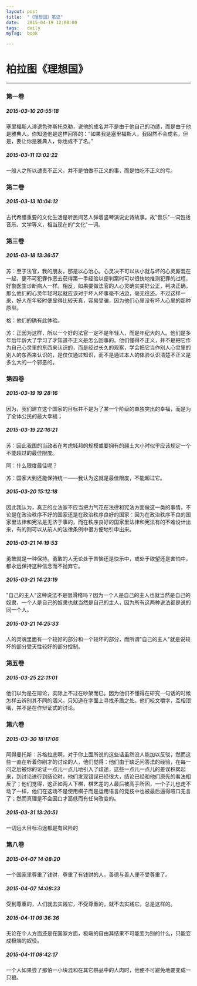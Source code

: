 ```yaml
---
layout: post
title:  "《理想国》笔记"
date:   2015-04-19 12:00:00
tags:	daily
myTag:	book	

---
```


# 柏拉图《理想国》

-------------------

### 第一卷

##### 2015-03-10 20:55:18
塞里福斯人诽谤色弥斯托克勒，说他的成名并不是由于他自己的功绩，而是由于他是雅典人。你知道他是这样回答的：“如果我是塞里福斯人，我固然不会成名，但是，要让你是雅典人，你也成不了名。”

##### 2015-03-11 13:02:22
一般人之所以谴责不正义，并不是怕做不正义的事，而是怕吃不正义的亏。

### 第二卷

##### 2015-03-13 10:04:12
古代希腊重要的文化生活是听民间艺人弹着竖琴演说史诗故事。故"音乐"一词包括音乐、文学等义，相当现在的"文化"一词。

### 第三卷

##### 2015-03-18 13:36:57
苏：至于法官，我的朋友，那是以心治心。心灵决不可以从小就与坏的心灵厮混在一起，更不可犯罪作恶去获得第一手经验以便判案时可以很快地推测犯罪的过程，好象医生诊断病人一样。相反，如果要做法官的人心灵确实美好公正，判决正确，那么他们的心灵年轻时起就应该对于坏人坏事毫不沾边，毫无往还。不过这样一来，好人在年轻时便显得比较天真，容易受骗，因为他们心里没有坏人心里的那种原型。  

格：他们的确有此体验。  

苏：正因为这样，所以一个好的法官一定不是年轻人，而是年纪大的人。他们是多年后年龄大了学习了才知道不正义是怎么回事的。他们懂得不正义，并不是把它作为自己心灵里的东西来认识的，而是经过长久的观察，学会把它当作别人心灵里的别人的东西来认识的，是仅仅通过知识，而不是通过本人的体验认识清楚不正义是多么大的一个邪恶的。

### 第四卷

##### 2015-03-19 19:28:16
因为，我们建立这个国家的目标并不是为了某一个阶级的单独突出的幸福，而是为了全体公民的最大幸福；

##### 2015-03-19 22:16:21
苏：因此我国的当政者在考虑城邦的规模或要拥有的疆土大小时似乎应该规定一个不能超过的最佳限度。

阿：什么限度最佳呢？

苏：国家大到还能保持统一——我认为这就是最佳限度，不能超过它。

##### 2015-03-20 15:12:18
因此我认为，真正的立法家不应当把力气花在法律和宪法方面做这一类的事情，不论是在政治秩序不好的国家还是在政治秩序良好的国家：因为在政治秩序不良的国家里法律和宪法是无济于事的，而在秩序良好的国家里法律和宪法有的不难设计出来，有的则可以从前人的法律条例中很方便地引申出来。

##### 2015-03-21 14:19:53
勇敢就是一种保持。勇敢的人无论处于苦恼还是快乐中，或处于欲望还是害怕中，都永远保持这种信念而不抛弃它。

##### 2015-03-21 14:23:19
"自己的主人"这种说法不是很滑稽吗？因为一个人是自己的主人也就当然是自己的奴隶，一个人是自己的奴隶也就当然是自己的主人，因为所有这两种说法都是说的同一个人。

##### 2015-03-21 14:25:33
人的灵魂里面有一个较好的部分和一个较坏的部分，而所谓"自己的主人"就是说较坏的部分受天性较好的部分控制。

### 第五卷

##### 2015-03-25 22:11:01
他们以为是在辩论，实际上不过在吵架而已。因为他们不懂得在研究一句话的时候怎样去辨别其不同的涵义，只知道在字面上寻找矛盾之处。他们咬文嚼字，互相顶嘴，并不是在作辩证式的讨论。

### 第六卷

##### 2015-03-30 18:17:06
阿得曼托斯：苏格拉底啊，对于你上面所说的这些话虽然没人能加以反驳，然而这些一直在听着你刚才的讨论的人，他们觉得：他们由于缺乏问答法的经验，在每一问之后被你的论证一点儿一点儿地引入了歧途，这些一点儿一点儿的差误积累起来，到讨论进行到结论时，他们发现错误已经很大，结论已经和他们原先的看法相反了；他们觉得，这正如两人下棋，棋艺差的人最后被高手所困，一个子儿也走不动了一样，他们在这场不是使用棋子而是运用语言的竞技中也被最后逼得哑口无言了；然而真理是不会因口才高低而有任何改变的。

##### 2015-03-31 13:20:51
一切远大目标沿途都是有风险的

### 第八卷

##### 2015-04-07 14:08:20
一个国家里尊重了钱财，尊重了有钱财的人，善德与善人便不受尊重了。

##### 2015-04-07 14:08:33
受到尊重的，人们就去实践它，不受尊重的，就不去实践它。总是这样的。

##### 2015-04-11 09:36:36
无论在个人方面还是在国家方面，极端的自由其结果不可能变为别的什么，只能变成极端的奴役。

##### 2015-04-11 09:42:17
一个人如果尝了那怕一小块混和在其它祭品中的人肉时，他便不可避免地要变成一只狼。
